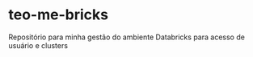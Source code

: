 # teo-me-bricks
Repositório para minha gestão do ambiente Databricks para acesso de usuário e clusters
